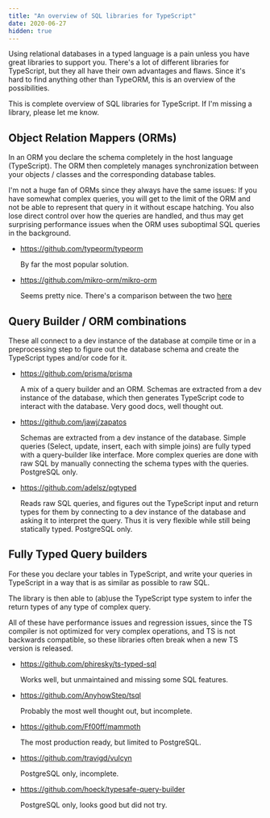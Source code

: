 ```yaml
---
title: "An overview of SQL libraries for TypeScript"
date: 2020-06-27
hidden: true
---
```


Using relational databases in a typed language is a pain unless you have great libraries to support you. There's a lot of different libraries for TypeScript, but they all have their own advantages and flaws. Since it's hard to find anything other than TypeORM, this is an overview of the possibilities.

This is complete overview of SQL libraries for TypeScript. If I'm missing a library, please let me know.

## Object Relation Mappers (ORMs)

In an ORM you declare the schema completely in the host language (TypeScript). The ORM then completely manages synchronization between your objects / classes and the corresponding database tables.

I'm not a huge fan of ORMs since they always have the same issues: If you have somewhat complex queries, you will get to the limit of the ORM and not be able to represent that query in it without escape hatching. You also lose direct control over how the queries are handled, and thus may get surprising performance issues when the ORM uses suboptimal SQL queries in the background.

-   https://github.com/typeorm/typeorm

    By far the most popular solution.

-   https://github.com/mikro-orm/mikro-orm

    Seems pretty nice. There's a comparison between the two [here](https://github.com/mikro-orm/mikro-orm/issues/12)

## Query Builder / ORM combinations

These all connect to a dev instance of the database at compile time or in a preprocessing step to figure out the database schema and create the TypeScript types and/or code for it.

-   https://github.com/prisma/prisma

    A mix of a query builder and an ORM. Schemas are extracted from a dev instance of the database, which then generates TypeScript code to interact with the database. Very good docs, well thought out.

-   https://github.com/jawj/zapatos

    Schemas are extracted from a dev instance of the database. Simple queries (Select, update, insert, each with simple joins) are fully typed with a query-builder like interface. More complex queries are done with raw SQL by manually connecting the schema types with the queries. PostgreSQL only.

-   https://github.com/adelsz/pgtyped

    Reads raw SQL queries, and figures out the TypeScript input and return types for them by connecting to a dev instance of the database and asking it to interpret the query. Thus it is very flexible while still being statically typed. PostgreSQL only.

## Fully Typed Query builders

For these you declare your tables in TypeScript, and write your queries in TypeScript in a way that is as similar as possible to raw SQL.

The library is then able to (ab)use the TypeScript type system to infer the return types of any type of complex query.

All of these have performance issues and regression issues, since the TS compiler is not optimized for very complex operations, and TS is not backwards compatible, so these libraries often break when a new TS version is released.

-   https://github.com/phiresky/ts-typed-sql

    Works well, but unmaintained and missing some SQL features.

-   https://github.com/AnyhowStep/tsql

    Probably the most well thought out, but incomplete.

-   https://github.com/Ff00ff/mammoth

    The most production ready, but limited to PostgreSQL.

-   https://github.com/travigd/vulcyn

    PostgreSQL only, incomplete.

-   https://github.com/hoeck/typesafe-query-builder

    PostgreSQL only, looks good but did not try.
